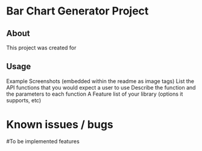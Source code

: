 # Bar Chart Generator Project
## About
This project was created for 
## Usage
Example Screenshots (embedded within the readme as image tags)
List the API functions that you would expect a user to use
Describe the function and the parameters to each function
A Feature list of your library (options it supports, etc)
# Known issues / bugs
#To be implemented features